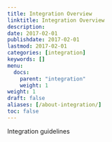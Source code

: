 ```yaml
---
title: Integration Overview
linktitle: Integration Overview
description: 
date: 2017-02-01
publishdate: 2017-02-01
lastmod: 2017-02-01
categories: [integration]
keywords: []
menu:
  docs:
    parent: "integration"
    weight: 1
weight: 1
draft: false
aliases: [/about-integration/]
toc: false
---
```


Integration guidelines
